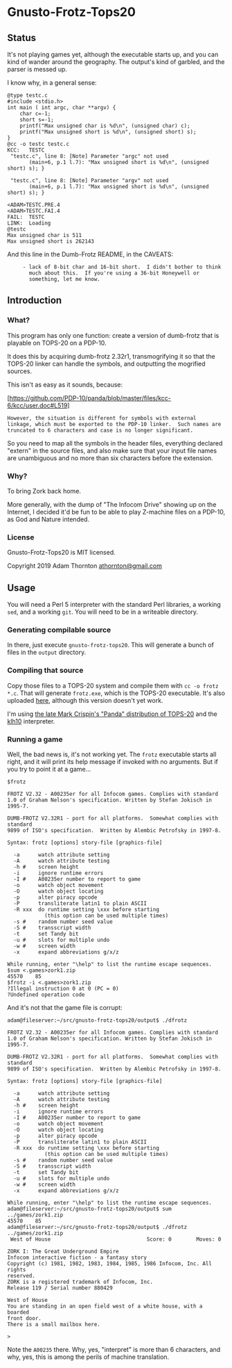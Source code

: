 # Gnusto-Frotz-Tops20

## Status

It's not playing games yet, although the executable starts up, and you
can kind of wander around the geography.  The output's kind of garbled,
and the parser is messed up.

I know why, in a general sense:

```
@type testc.c
#include <stdio.h>
int main ( int argc, char **argv) {
    char c=-1;
    short s=-1;
    printf("Max unsigned char is %d\n", (unsigned char) c);
    printf("Max unsigned short is %d\n", (unsigned short) s);
}
@cc -o testc testc.c
KCC:   TESTC
 "testc.c", line 8: [Note] Parameter "argc" not used
       (main+6, p.1 l.7): "Max unsigned short is %d\n", (unsigned short) s); }

 "testc.c", line 8: [Note] Parameter "argv" not used
       (main+6, p.1 l.7): "Max unsigned short is %d\n", (unsigned short) s); }

<ADAM>TESTC.PRE.4
<ADAM>TESTC.FAI.4
FAIL:  TESTC
LINK:  Loading
@testc
Max unsigned char is 511
Max unsigned short is 262143
```

And this line in the Dumb-Frotz README, in the CAVEATS:

```
     - lack of 8-bit char and 16-bit short.  I didn't bother to think
       much about this.  If you're using a 36-bit Honeywell or
       something, let me know.
```

## Introduction

### What?

This program has only one function: create a version of dumb-frotz that
is playable on TOPS-20 on a PDP-10.

It does this by acquiring dumb-frotz 2.32r1, transmogrifying it so that
the TOPS-20 linker can handle the symbols, and outputting the mogrified
sources.

This isn't as easy as it sounds, because:

[https://github.com/PDP-10/panda/blob/master/files/kcc-6/kcc/user.doc#L519]

```
However, the situation is different for symbols with external
linkage, which must be exported to the PDP-10 linker.  Such names are
truncated to 6 characters and case is no longer significant.
```
So you need to map all the symbols in the header files, everything declared
"extern" in the source files, and also make sure that your input file names
are unambiguous and no more than six characters before the extension.

### Why?

To bring Zork back home.

More generally, with the dump of "The Infocom Drive" showing up on the
Internet, I decided it'd be fun to be able to play Z-machine files on a
PDP-10, as God and Nature intended.

### License

Gnusto-Frotz-Tops20 is MIT licensed.

Copyright 2019 Adam Thornton <athornton@gmail.com>

## Usage

You will need a Perl 5 interpreter with the standard Perl libraries, a
working `sed`, and a working `git`.  You will need to be in a writeable
directory.

### Generating compilable source

In there, just execute `gnusto-frotz-tops20`.  This will generate a
bunch of files in the `output` directory.

### Compiling that source

Copy those files to a TOPS-20 system and compile them with `cc -o frotz
*.c`.  That will generate `frotz.exe`, which is the TOPS-20 executable.
It's also uploaded [here](frotz.exe), although this version doesn't yet
work.

I'm using
[the late Mark Crispin's "Panda" distribution of TOPS-20](http://panda.trailing-edge.com/)
and the [klh10](https://github.com/DavidGriffith/klh10) interpreter.

### Running a game

Well, the bad news is, it's not working yet.  The `frotz` executable
starts all right, and it will print its help message if invoked with no
arguments.  But if you try to point it at a game...

```
$frotz

FROTZ V2.32 - A00235er for all Infocom games. Complies with standard
1.0 of Graham Nelson's specification. Written by Stefan Jokisch in 1995-7.

DUMB-FROTZ V2.32R1 - port for all platforms.  Somewhat complies with standard
9899 of ISO's specification.  Written by Alembic Petrofsky in 1997-8.

Syntax: frotz [options] story-file [graphics-file]

  -a      watch attribute setting
  -A      watch attribute testing
  -h #    screen height
  -i      ignore runtime errors
  -I #    A00235er number to report to game
  -o      watch object movement
  -O      watch object locating
  -p      alter piracy opcode
  -P      transliterate latin1 to plain ASCII
  -R xxx  do runtime setting \xxx before starting
            (this option can be used multiple times)
  -s #    random number seed value
  -S #    transscript width
  -t      set Tandy bit
  -u #    slots for multiple undo
  -w #    screen width
  -x      expand abbreviations g/x/z

While running, enter "\help" to list the runtime escape sequences.
$sum <.games>zork1.zip
45570    85
$frotz -i <.games>zork1.zip
?Illegal instruction 0 at 0 (PC = 0)
?Undefined operation code
```

And it's not that the game file is corrupt:

```
adam@fileserver:~/src/gnusto-frotz-tops20/output$ ./dfrotz

FROTZ V2.32 - A00235er for all Infocom games. Complies with standard
1.0 of Graham Nelson's specification. Written by Stefan Jokisch in 1995-7.

DUMB-FROTZ V2.32R1 - port for all platforms.  Somewhat complies with standard
9899 of ISO's specification.  Written by Alembic Petrofsky in 1997-8.

Syntax: frotz [options] story-file [graphics-file]

  -a      watch attribute setting
  -A      watch attribute testing
  -h #    screen height
  -i      ignore runtime errors
  -I #    A00235er number to report to game
  -o      watch object movement
  -O      watch object locating
  -p      alter piracy opcode
  -P      transliterate latin1 to plain ASCII
  -R xxx  do runtime setting \xxx before starting
            (this option can be used multiple times)
  -s #    random number seed value
  -S #    transscript width
  -t      set Tandy bit
  -u #    slots for multiple undo
  -w #    screen width
  -x      expand abbreviations g/x/z

While running, enter "\help" to list the runtime escape sequences.
adam@fileserver:~/src/gnusto-frotz-tops20/output$ sum ../games/zork1.zip
45570    85
adam@fileserver:~/src/gnusto-frotz-tops20/output$ ./dfrotz ../games/zork1.zip
 West of House                               Score: 0        Moves: 0

ZORK I: The Great Underground Empire
Infocom interactive fiction - a fantasy story
Copyright (c) 1981, 1982, 1983, 1984, 1985, 1986 Infocom, Inc. All rights
reserved.
ZORK is a registered trademark of Infocom, Inc.
Release 119 / Serial number 880429

West of House
You are standing in an open field west of a white house, with a boarded
front door.
There is a small mailbox here.

>
```

Note the `A00235` there.  Why, yes, "interpret" is more than 6
characters, and why, yes, this is among the perils of machine
translation.
